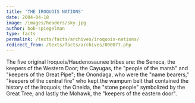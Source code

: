 ```yaml
---
title: 'THE IROQUOIS NATIONS'
date: 2004-04-18
image: /images/headers/sky.jpg
author: bob-spiegelman
type: facts
permalink: /texts/facts/archives/iroquois-nations/
redirect_from: /texts/facts/archives/000077.php
---
```


The five original Iroquois/Haudenosaunee tribes are: the Seneca, the keepers of the Western Door; the Cayugas, the "people of the marsh" and "keepers of the Great Pipe"; the Onondaga, who were the "name bearers," "keepers of the central fire" who kept the wampum belt that contained the history of the Iroquois; the Oneida, the "stone people" symbolized by the Great Tree; and lastly the Mohawk, the "keepers of the eastern door".
